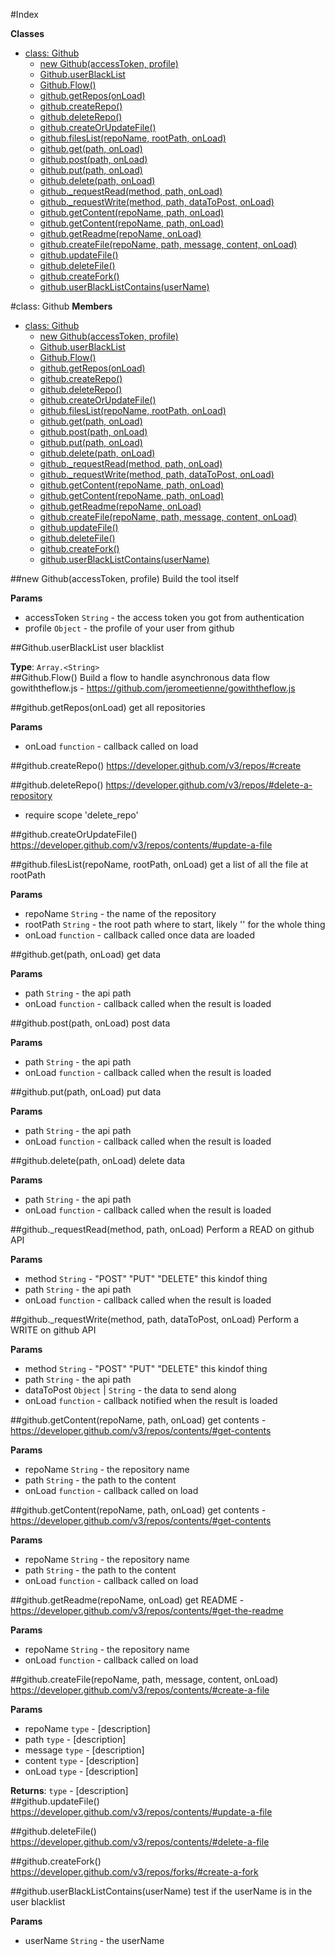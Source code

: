 #Index

**Classes**

* [class: Github](#Github)
  * [new Github(accessToken, profile)](#new_Github)
  * [Github.userBlackList](#Github.userBlackList)
  * [Github.Flow()](#Github.Flow)
  * [github.getRepos(onLoad)](#Github#getRepos)
  * [github.createRepo()](#Github#createRepo)
  * [github.deleteRepo()](#Github#deleteRepo)
  * [github.createOrUpdateFile()](#Github#createOrUpdateFile)
  * [github.filesList(repoName, rootPath, onLoad)](#Github#filesList)
  * [github.get(path, onLoad)](#Github#get)
  * [github.post(path, onLoad)](#Github#post)
  * [github.put(path, onLoad)](#Github#put)
  * [github.delete(path, onLoad)](#Github#delete)
  * [github._requestRead(method, path, onLoad)](#Github#_requestRead)
  * [github._requestWrite(method, path, dataToPost, onLoad)](#Github#_requestWrite)
  * [github.getContent(repoName, path, onLoad)](#Github#getContent)
  * [github.getContent(repoName, path, onLoad)](#Github#getContent)
  * [github.getReadme(repoName, onLoad)](#Github#getReadme)
  * [github.createFile(repoName, path, message, content, onLoad)](#Github#createFile)
  * [github.updateFile()](#Github#updateFile)
  * [github.deleteFile()](#Github#deleteFile)
  * [github.createFork()](#Github#createFork)
  * [github.userBlackListContains(userName)](#Github#userBlackListContains)
 
<a name="Github"></a>
#class: Github
**Members**

* [class: Github](#Github)
  * [new Github(accessToken, profile)](#new_Github)
  * [Github.userBlackList](#Github.userBlackList)
  * [Github.Flow()](#Github.Flow)
  * [github.getRepos(onLoad)](#Github#getRepos)
  * [github.createRepo()](#Github#createRepo)
  * [github.deleteRepo()](#Github#deleteRepo)
  * [github.createOrUpdateFile()](#Github#createOrUpdateFile)
  * [github.filesList(repoName, rootPath, onLoad)](#Github#filesList)
  * [github.get(path, onLoad)](#Github#get)
  * [github.post(path, onLoad)](#Github#post)
  * [github.put(path, onLoad)](#Github#put)
  * [github.delete(path, onLoad)](#Github#delete)
  * [github._requestRead(method, path, onLoad)](#Github#_requestRead)
  * [github._requestWrite(method, path, dataToPost, onLoad)](#Github#_requestWrite)
  * [github.getContent(repoName, path, onLoad)](#Github#getContent)
  * [github.getContent(repoName, path, onLoad)](#Github#getContent)
  * [github.getReadme(repoName, onLoad)](#Github#getReadme)
  * [github.createFile(repoName, path, message, content, onLoad)](#Github#createFile)
  * [github.updateFile()](#Github#updateFile)
  * [github.deleteFile()](#Github#deleteFile)
  * [github.createFork()](#Github#createFork)
  * [github.userBlackListContains(userName)](#Github#userBlackListContains)

<a name="new_Github"></a>
##new Github(accessToken, profile)
Build the tool itself

**Params**

- accessToken `String` - the access token you got from authentication  
- profile `Object` - the profile of your user from github  

<a name="Github.userBlackList"></a>
##Github.userBlackList
user blacklist

**Type**: `Array.<String>`  
<a name="Github.Flow"></a>
##Github.Flow()
Build a flow to handle asynchronous data flow
gowiththeflow.js - https://github.com/jeromeetienne/gowiththeflow.js

<a name="Github#getRepos"></a>
##github.getRepos(onLoad)
get all repositories

**Params**

- onLoad `function` - callback called on load  

<a name="Github#createRepo"></a>
##github.createRepo()
https://developer.github.com/v3/repos/#create

<a name="Github#deleteRepo"></a>
##github.deleteRepo()
https://developer.github.com/v3/repos/#delete-a-repository

- require scope 'delete_repo'

<a name="Github#createOrUpdateFile"></a>
##github.createOrUpdateFile()
https://developer.github.com/v3/repos/contents/#update-a-file

<a name="Github#filesList"></a>
##github.filesList(repoName, rootPath, onLoad)
get a list of all the file at rootPath

**Params**

- repoName `String` - the name of the repository  
- rootPath `String` - the root path where to start, likely '' for the whole thing  
- onLoad `function` - callback called once data are loaded  

<a name="Github#get"></a>
##github.get(path, onLoad)
get data

**Params**

- path `String` - the api path  
- onLoad `function` - callback called when the result is loaded  

<a name="Github#post"></a>
##github.post(path, onLoad)
post data

**Params**

- path `String` - the api path  
- onLoad `function` - callback called when the result is loaded  

<a name="Github#put"></a>
##github.put(path, onLoad)
put data

**Params**

- path `String` - the api path  
- onLoad `function` - callback called when the result is loaded  

<a name="Github#delete"></a>
##github.delete(path, onLoad)
delete data

**Params**

- path `String` - the api path  
- onLoad `function` - callback called when the result is loaded  

<a name="Github#_requestRead"></a>
##github._requestRead(method, path, onLoad)
Perform a READ on github API

**Params**

- method `String` - "POST" "PUT" "DELETE" this kindof thing  
- path `String` - the api path  
- onLoad `function` - callback called when the result is loaded  

<a name="Github#_requestWrite"></a>
##github._requestWrite(method, path, dataToPost, onLoad)
Perform a WRITE on github API

**Params**

- method `String` - "POST" "PUT" "DELETE" this kindof thing  
- path `String` - the api path  
- dataToPost `Object` | `String` - the data to send along  
- onLoad `function` - callback notified when the result is loaded  

<a name="Github#getContent"></a>
##github.getContent(repoName, path, onLoad)
get contents - https://developer.github.com/v3/repos/contents/#get-contents

**Params**

- repoName `String` - the repository name  
- path `String` - the path to the content  
- onLoad `function` - callback called on load  

<a name="Github#getContent"></a>
##github.getContent(repoName, path, onLoad)
get contents - https://developer.github.com/v3/repos/contents/#get-contents

**Params**

- repoName `String` - the repository name  
- path `String` - the path to the content  
- onLoad `function` - callback called on load  

<a name="Github#getReadme"></a>
##github.getReadme(repoName, onLoad)
get README - https://developer.github.com/v3/repos/contents/#get-the-readme

**Params**

- repoName `String` - the repository name  
- onLoad `function` - callback called on load  

<a name="Github#createFile"></a>
##github.createFile(repoName, path, message, content, onLoad)
https://developer.github.com/v3/repos/contents/#create-a-file

**Params**

- repoName `type` - [description]  
- path `type` - [description]  
- message `type` - [description]  
- content `type` - [description]  
- onLoad `type` - [description]  

**Returns**: `type` - [description]  
<a name="Github#updateFile"></a>
##github.updateFile()
https://developer.github.com/v3/repos/contents/#update-a-file

<a name="Github#deleteFile"></a>
##github.deleteFile()
https://developer.github.com/v3/repos/contents/#delete-a-file

<a name="Github#createFork"></a>
##github.createFork()
https://developer.github.com/v3/repos/forks/#create-a-fork

<a name="Github#userBlackListContains"></a>
##github.userBlackListContains(userName)
test if the userName is in the user blacklist

**Params**

- userName `String` - the userName  

